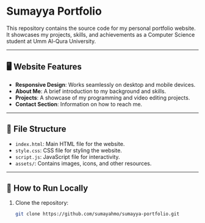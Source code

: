 # Sumayya Portfolio

This repository contains the source code for my personal portfolio website.  
It showcases my projects, skills, and achievements as a Computer Science student at Umm Al-Qura University.

---

## 🖥️ Website Features
- **Responsive Design**: Works seamlessly on desktop and mobile devices.
- **About Me**: A brief introduction to my background and skills.
- **Projects**: A showcase of my programming and video editing projects.
- **Contact Section**: Information on how to reach me.

---

## 📂 File Structure
- `index.html`: Main HTML file for the website.
- `style.css`: CSS file for styling the website.
- `script.js`: JavaScript file for interactivity.
- `assets/`: Contains images, icons, and other resources.

---

## 🚀 How to Run Locally
1. Clone the repository:
   ```bash
   git clone https://github.com/sumayahmo/sumayya-portfolio.git
